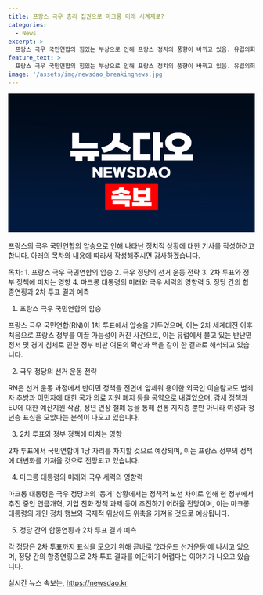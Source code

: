 ```yaml
---
title: 프랑스 극우 총리 집권으로 마크롱 미래 시계제로?
categories:
  - News
excerpt: >
  프랑스 극우 국민연합의 힘있는 부상으로 인해 프랑스 정치의 풍향이 바뀌고 있음. 유럽의회 선거 결과를 확인한 후 극우 세력의 약진이 민심임을 확인시켜, 프랑스 총선 1차 투표에서 국민연합이 압승하며 정부의 정책 변화가 예상됨. 이번 선거는 반난민 정서와 경기 침체 등으로 인한 정부 비판 여론의 확산과 같은 유럽 전역의 동향을 보여주며, 마크롱 대통령의 정치적 미래가 불투명해짐. 2차 투표에서의 결과에 대한 예측은 어려우나, 국민연합의 지지자들은 권력의 교체를 향한 열망을 명확히 보여주었으며, 정당들 간의 합종연횡이 쉽게 예단하기 어려울 것으로 보임.
feature_text: >
  프랑스 극우 국민연합의 힘있는 부상으로 인해 프랑스 정치의 풍향이 바뀌고 있음. 유럽의회 선거 결과를 확인한 후 극우 세력의 약진이 민심임을 확인시켜, 프랑스 총선 1차 투표에서 국민연합이 압승하며 정부의 정책 변화가 예상됨. 이번 선거는 반난민 정서와 경기 침체 등으로 인한 정부 비판 여론의 확산과 같은 유럽 전역의 동향을 보여주며, 마크롱 대통령의 정치적 미래가 불투명해짐. 2차 투표에서의 결과에 대한 예측은 어려우나, 국민연합의 지지자들은 권력의 교체를 향한 열망을 명확히 보여주었으며, 정당들 간의 합종연횡이 쉽게 예단하기 어려울 것으로 보임.
image: '/assets/img/newsdao_breakingnews.jpg'
---
```


<p><img src="/assets/img/newsdao_breakingnews.jpg" alt="pcversion 속보" /></p>

<p>프랑스의 극우 국민연합의 압승으로 인해 나타난 정치적 상황에 대한 기사를 작성하려고 합니다. 아래의 목차와 내용에 따라서 작성해주시면 감사하겠습니다.</p>

<p>목차:
1. 프랑스 극우 국민연합의 압승
2. 극우 정당의 선거 운동 전략
3. 2차 투표와 정부 정책에 미치는 영향
4. 마크롱 대통령의 미래와 극우 세력의 영향력
5. 정당 간의 합종연횡과 2차 투표 결과 예측</p>

<ol>
<li>프랑스 극우 국민연합의 압승</li>
</ol>

<p>프랑스 극우 국민연합(RN)이 1차 투표에서 압승을 거두었으며, 이는 2차 세계대전 이후 처음으로 프랑스 정부를 이끌 가능성이 커진 사건으로, 이는 유럽에서 불고 있는 반난민 정서 및 경기 침체로 인한 정부 비판 여론의 확산과 맥을 같이 한 결과로 해석되고 있습니다.</p>

<ol start="2">
<li>극우 정당의 선거 운동 전략</li>
</ol>

<p>RN은 선거 운동 과정에서 반이민 정책을 전면에 앞세워 용이한 외국인 이슬람교도 범죄자 추방과 이민자에 대한 국가 의료 지원 폐지 등을 공약으로 내걸었으며, 감세 정책과 EU에 대한 예산지원 삭감, 정년 연장 철폐 등을 통해 전통 지지층 뿐만 아니라 여성과 청년층 표심을 모았다는 분석이 나오고 있습니다.</p>

<ol start="3">
<li>2차 투표와 정부 정책에 미치는 영향</li>
</ol>

<p>2차 투표에서 국민연합이 1당 자리를 차지할 것으로 예상되며, 이는 프랑스 정부의 정책에 대변화를 가져올 것으로 전망되고 있습니다.</p>

<ol start="4">
<li>마크롱 대통령의 미래와 극우 세력의 영향력</li>
</ol>

<p>마크롱 대통령은 극우 정당과의 ‘동거’ 상황에서는 정책적 노선 차이로 인해 현 정부에서 추진 중인 연금개혁, 기업 친화 정책 과제 등이 추진하기 어려울 전망이며, 이는 마크롱 대통령의 개인 정치 행보와 국제적 위상에도 위축을 가져올 것으로 예상됩니다.</p>

<ol start="5">
<li>정당 간의 합종연횡과 2차 투표 결과 예측</li>
</ol>

<p>각 정당은 2차 투표까지 표심을 모으기 위해 곧바로 ‘2라운드 선거운동’에 나서고 있으며, 정당 간의 합종연횡으로 2차 투표 결과를 예단하기 어렵다는 이야기가 나오고 있습니다.</p>
실시간 뉴스 속보는, <a href="https://newsdao.kr" rel="dofollow">https://newsdao.kr</a>


